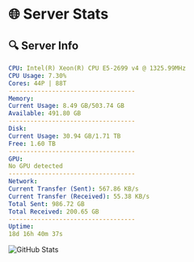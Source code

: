 # 🌐 Server Stats
## 🔍 Server Info
```yaml
CPU: Intel(R) Xeon(R) CPU E5-2699 v4 @ 1325.99MHz
CPU Usage: 7.30%
Cores: 44P | 88T
-----------------------------------
Memory:
Current Usage: 8.49 GB/503.74 GB
Available: 491.80 GB
-----------------------------------
Disk:
Current Usage: 30.94 GB/1.71 TB
Free: 1.60 TB
-----------------------------------
GPU:
No GPU detected
-----------------------------------
Network:
Current Transfer (Sent): 567.86 KB/s
Current Transfer (Received): 55.38 KB/s
Total Sent: 986.72 GB
Total Received: 200.65 GB
-----------------------------------
Uptime:
18d 16h 40m 37s
```
![GitHub Stats](https://img.shields.io/badge/Updated-2025-05-08_09:49:25-blue)